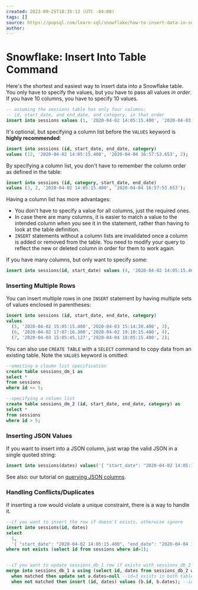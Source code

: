 ```yaml
---
created: 2023-09-25T18:35:13 (UTC -04:00)
tags: []
source: https://popsql.com/learn-sql/snowflake/how-to-insert-data-in-snowflake
author: 
---
```


# Snowflake: Insert Into Table Command 

Here's the shortest and easiest way to insert data into a Snowflake table. You only have to specify the values, but you have to pass all values _in order_. If you have 10 columns, you have to specify 10 values.

```sql
-- assuming the sessions table has only four columns:
-- id, start_date, and end_date, and category, in that order
insert into sessions values (1, '2020-04-02 14:05:15.400', '2020-04-03 14:25:15.400', 1);
```

It's optional, but specifying a column list before the `VALUES` keyword is **highly recommended**:

```sql
insert into sessions (id, start_date, end_date, category)
values (12, '2020-04-02 14:05:15.400', '2020-04-04 16:57:53.653', 2);
```

By specifying a column list, you don't have to remember the column order as defined in the table:

```sql
insert into sessions (id, category, start_date, end_date)
values (3, 2, '2020-04-02 14:05:15.400', '2020-04-04 16:57:53.653');
```

Having a column list has more advantages:

-   You don't have to specify a value for all columns, just the required ones.
-   In case there are many columns, it is easier to match a value to the intended column when you see it in the statement, rather than having to look at the table definition.
-   `INSERT` statements without a column lists are invalidated once a column is added or removed from the table. You need to modify your query to reflect the new or deleted column in order for them to work again.

If you have many columns, but only want to specify some:

```sql
insert into sessions(id, start_date) values (4, '2020-04-02 14:05:15.400');
```

### **Inserting Multiple Rows**

You can insert multiple rows in one `INSERT` statement by having multiple sets of values enclosed in parentheses:

```sql
insert into sessions (id, start_date, end_date, category)
values
  (5, '2020-04-02 15:05:15.400','2020-04-03 15:14:30.400', 3),
  (6, '2020-04-02 17:07:16.300','2020-04-02 19:10:15.400', 4),
  (7, '2020-04-03 15:05:45.127','2020-04-04 18:05:15.400', 2);
```

You can also use `CREATE TABLE` with a `SELECT` command to copy data from an existing table. Note the `VALUES` keyword is omitted:

```sql
--ommiting a cloumn list specification
create table sessions_dm_1 as
select *
from sessions
where id <= 5;

--specifying a column list
create table sessions_dm_2 (id, start_date, end_date, category) as
select *
from sessions
where id > 5;
```

### **Inserting JSON Values**

If you want to insert into a JSON column, just wrap the valid JSON in a single quoted string:

```sql
insert into sessions(dates) values('{ "start_date": "2020-04-02 14:05:15.400", "end_date": "2020-04-02 14:57:45.127" }');
```

See also: our tutorial on [querying JSON columns](https://popsql.com/learn-sql/snowflake/how-to-query-a-json-object-in-snowflake/).

### **Handling Conflicts/Duplicates**

If inserting a row would violate a unique constraint, there is a way to handle it.

```sql
--if you want to insert the row if doesn't exists, otherwise ignore
insert into sessions(id, dates)
select
  1,
  '{ "start_date": "2020-04-02 14:05:15.400", "end_date": "2020-04-04 14:57:45.127" }'
where not exists (select id from sessions where id=1);


--if you want to update sessions_db_1 row if exists with sessions_db_2 row value, otherwise insert in sessions_db_1:
merge into sessions_db_1 a using (select id, dates from sessions_db_2 where id=3) as b on a.id=b.id
  when matched then update set a.dates=null --id=3 exists in both tables: sessions_db_1 will be updated with sessions_db_2 row value
  when not matched then insert (id, dates) values (b.id, b.dates); --id=3 exists in sessions_db_2, but doesn't exist in sessions_db_1: the row from sessions_db_2 will be inserted into sessions_db_1
```
